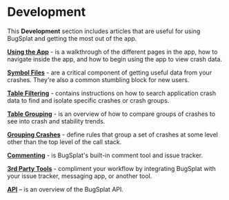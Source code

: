 # Development

This **Development** section includes articles that are useful for using BugSplat and getting the most out of the app. &#x20;

[**Using the App**](using-the-app.md) - is a walkthrough of the different pages in the app, how to navigate inside the app, and how to begin using the app to view crash data. &#x20;

[**Symbol Files**](working-with-symbol-files/) - are a critical component of getting useful data from your crashes.  They're also a common stumbling block for new users.

[**Table Filtering**](searching/search.md) - contains instructions on how to search application crash data to find and isolate specific crashes or crash groups.

[**Table Grouping**](searching/grouping.md) - is an overview of how to compare groups of crashes to see into crash and stability trends.&#x20;

[**Grouping Crashes**](grouping-crashes.md) - define rules that group a set of crashes at some level other than the top level of the call stack.

[**Commenting**](commenting.md) - is BugSplat's built-in comment tool and issue tracker.

[**3rd Party Tools**](integrating-with-tools/) - compliment your workflow by integrating BugSplat with your issue tracker, messaging app, or another tool.

[**API**](web-services/) – is an overview of the BugSplat API.

